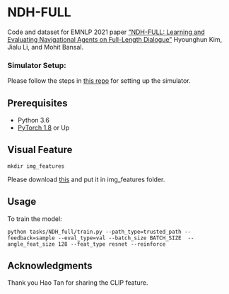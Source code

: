 # NDH-FULL
Code and dataset for EMNLP 2021 paper [“NDH-FULL: Learning and Evaluating Navigational Agents on Full-Length Dialogue”](https://aclanthology.org/2021.emnlp-main.518/) Hyounghun Kim, Jialu Li, and Mohit Bansal.

### Simulator Setup:
Please follow the steps in [this repo](https://github.com/mmurray/cvdn) for setting up the simulator.

## Prerequisites

- Python 3.6
- [PyTorch 1.8](http://pytorch.org/) or Up

## Visual Feature
```
mkdir img_features
```
Please download [this](https://drive.google.com/file/d/1IfI6plfNnXrWVQ4Hmagl-oDSDQnmz_RG/view?usp=sharing) and put it in img_features folder.


## Usage

To train the model:
```
python tasks/NDH_full/train.py --path_type=trusted_path --feedback=sample --eval_type=val --batch_size BATCH_SIZE  --angle_feat_size 128 --feat_type resnet --reinforce
```

## Acknowledgments
Thank you Hao Tan for sharing the CLIP feature.
